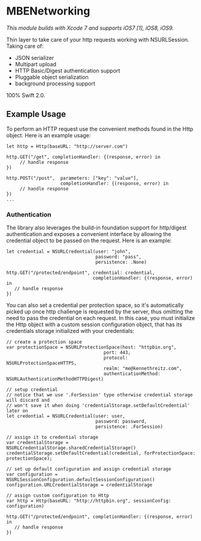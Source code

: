 # MBENetworking

*This module builds with Xcode 7 and supports iOS7 [1], iOS8, iOS9.*

Thin layer to take care of your http requests working with NSURLSession. Taking care of:

* JSON serializer
* Multipart upload
* HTTP Basic/Digest authentication support
* Pluggable object serialization
* background processing support

100% Swift 2.0.

## Example Usage

To perform an HTTP request use the convenient methods found in the Http object. Here is an example usage:

```
let http = Http(baseURL: "http://server.com")

http.GET("/get", completionHandler: {(response, error) in
     // handle response
})

http.POST("/post",  parameters: ["key": "value"], 
                    completionHandler: {(response, error) in
     // handle response
})
...
```

### Authentication

The library also leverages the build-in foundation support for http/digest authentication and exposes a convenient interface by allowing the credential object to be passed on the request. Here is an example:

```
let credential = NSURLCredential(user: "john", 
                                 password: "pass", 
                                 persistence: .None)

http.GET("/protected/endpoint", credential: credential, 
                                completionHandler: {(response, error) in
   // handle response
})
```

You can also set a credential per protection space, so it's automatically picked up once http challenge is requested by the server, thus omitting the need to pass the credential on each request. In this case, you must initialize the Http object with a custom session configuration object, that has its credentials storage initialized with your credentials:

```
// create a protection space
var protectionSpace = NSURLProtectionSpace(host: "httpbin.org", 
                                    port: 443,
                                    protocol: NSURLProtectionSpaceHTTPS, 
                                    realm: "me@kennethreitz.com", 
                                    authenticationMethod: NSURLAuthenticationMethodHTTPDigest)

// setup credential
// notice that we use '.ForSession' type otherwise credential storage will discard and
// won't save it when doing 'credentialStorage.setDefaultCredential' later on
let credential = NSURLCredential(user: user, 
                                 password: password, 
                                 persistence: .ForSession)

// assign it to credential storage
var credentialStorage = NSURLCredentialStorage.sharedCredentialStorage()
credentialStorage.setDefaultCredential(credential, forProtectionSpace: protectionSpace);

// set up default configuration and assign credential storage
var configuration = NSURLSessionConfiguration.defaultSessionConfiguration()
configuration.URLCredentialStorage = credentialStorage

// assign custom configuration to Http
var http = Http(baseURL: "http://httpbin.org", sessionConfig: configuration)

http.GET("/protected/endpoint", completionHandler: {(response, error) in
   // handle response
})
```

